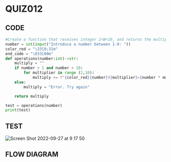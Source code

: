 # QUIZ012

## CODE

```.py
#Create a function that receives integer 2<N<10, and returns the multiplication for the number up to 9
number = int(input("Introduce a number between 1-9: "))
color_red = "\33[0;31m"
end_code = "\033[00m"
def operations(number:int)->str:
    multiply = ""
    if number > 1 and number < 10:
        for multiplier in range (2,10):
            multiply += f"{color_red}{number}X{multiplier}={number * multiplier}{end_code}\n"
    else:
        multiply = "Error. Try again"

    return multiply

test = operations(number)
print(test)
```
## TEST

![Screen Shot 2022-09-27 at 9 17 50](https://user-images.githubusercontent.com/111761417/192403068-83761568-6dc5-4404-8334-379f1d15af2a.png)

## FLOW DIAGRAM


